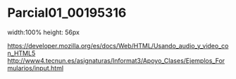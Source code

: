 # Parcial01_00195316

width:100%
height: 56px

https://developer.mozilla.org/es/docs/Web/HTML/Usando_audio_y_video_con_HTML5
http://www4.tecnun.es/asignaturas/Informat3/Apoyo_Clases/Ejemplos_Formularios/input.html
